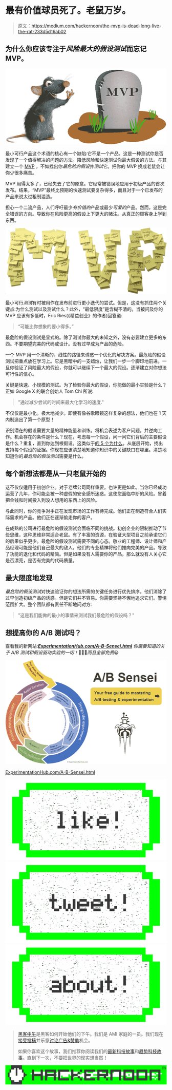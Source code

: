 # 最有价值球员死了。老鼠万岁。

> 原文：<https://medium.com/hackernoon/the-mvp-is-dead-long-live-the-rat-233d5d16ab02>

## 为什么你应该专注于*风险最大的假设测试*而忘记 MVP。

![](img/29cc71e541a4aa5e78a24803c842dc3a.png)

最小可行产品这个术语的核心有一个缺陷:它不是一个产品。这是一种测试你是否发现了一个值得解决的问题的方法。降低风险和快速测试你最大假设的方法。与其建立一个 [MVP](https://hackernoon.com/tagged/mvp) ，不如找出你*最危险的假设*并*测试*它。把你的 MVP 换成老鼠会让你少很多痛苦。

MVP 用得太多了，已经失去了它的原意。它经常被错误地应用于初级产品的首次发布。结果，“MVP”最终比预期的快速测试要复杂得多，而且对于一个已发布的产品来说太过粗制滥造。

担心一个二流产品，人们呼吁最少*有价值的*产品或最少*可爱的*产品。然而，这是完全错误的方向。导致你在风险更高的假设上下更大的赌注。从真正的顾客身上学到东西。

![](img/41f66393f2030142d95aad6ea7d9bc09.png)

最小可行*测试*有时被用作在发布前进行更小迭代的尝试。但是，这没有抓住两个关键点:为什么测试以及测试什么？此外，“最低限度”是含糊不清的。当被问及你的 MVP 应该有多低时，Eric Ries(《精益创业》的作者)回答道:

> “可能比你想象的要小得多。”

最危险的假设测试是显式的。除了测试你最大的未知之外，没有必要建立更多的东西。不要期望完美的代码或设计。没有过早成为产品的危险。

一个 MVP 用一个清晰的、线性的路径来诱惑一个优化的解决方案。最危险的假设测试把重点放在学习上。它是黑暗中的一支蜡烛，让我们一步一个脚印地前进。一旦你验证了风险最大的假设，你就可以继续下一个最大的假设。逐渐建立对你想法可行性的信心。

关键是快速、小规模的测试。为了检验你最大的假设，你能做的最小实验是什么？正如 Google X 的联合创始人 Tom Chi 所说:

> "通过减少尝试的时间来最大化学习的速度."

不仅仅是最小化。极大地减少。即使有像谷歌眼镜这样复杂的想法，他们也在 1 天内制造出了第一个原型！

识别潜在的假设需要大量的精神能量和训练。将机会表述为客户问题，并逆向工作。机会存在的条件是什么？现在，考虑每一个假设，问一问它们背后的主要假设是什么？重复，直到你达到根假设。这类似于[的 5 个为什么](https://www.google.co.uk/url?sa=t&rct=j&q=&esrc=s&source=web&cd=1&cad=rja&uact=8&ved=0ahUKEwi2hfG4rKvPAhWCWhoKHRyLBw0QFggcMAA&url=https%3A%2F%2Fen.wikipedia.org%2Fwiki%2F5_Whys&usg=AFQjCNHk-Yyc9qUqyNM4U3eaQoENhzDN_A&sig2=tPvIBgLHA2qyUXs_dJy8Zw&bvm=bv.133700528,d.d2s)。从底层开始，找出支持每个假设的证据。你现在应该清楚地知道你知识中的关键缺口在哪里。清楚地知道你的*最危险的假设测试*需要是什么。

## 每个新想法都是从一只老鼠开始的

这不仅仅适用于初创企业。对于老牌公司同样重要。也许更是如此。当你已经成功运营了几年，你可能会被一种虚假的安全感所迷惑。这使您面临中断的风险。冒着把金钱和时间投入到没人想用的东西上的风险。

与此同时，你的竞争对手正在发现市场的工作有待完成。他们正在制造符合人们实际需求的产品。他们正在逐渐偷走你的客户。

在成熟的公司进行最危险的假设测试会面临不同的挑战。初创企业的限制推动了节俭思维，这种思维非常适合老鼠。有了丰富的资源，在验证大型项目之前承诺它们的后果似乎更少。最危险的假设测试需要不同的心态。敬业的工程师、设计师和产品经理可能是他们自己最大的敌人。他们的专业精神将他们推向完美的产品。导致了功能的退化和代码的精简。但是如果没有人需要你的产品，那么就没有人关心它是否漂亮，是否有完美的代码质量。

## 最大限度地发现

*最危险的假设测试*对快速验证你的想法所需的关键任务进行优先排序。他们消除了过早创造初级产品的诱惑。但是它们并不容易。你需要坚持不懈地追求它们。警惕范围扩大。整个团队都有责任不断地问对方:

> "这是我们能做的最小的事情来测试我们最危险的假设吗？"

## 想提高你的 A/B 测试吗？

查看我的新网站:[***ExperimentationHub.com/A-B-Sensei.html***](http://experimentationhub.com/a-b-sensei.html) *你需要知道的关于 A/B 测试和假设驱动实验的一切！*👩‍🔬🎯*而且全部免费*😀

[![](img/8f8cb5e59c4c6ff33d67bfb63b7003f9.png)](http://experimentationhub.com/a-b-sensei.html)

[ExperimentationHub.com/A-B-Sensei.html](http://experimentationhub.com/a-b-sensei.html)

[![](img/50ef4044ecd4e250b5d50f368b775d38.png)](http://bit.ly/HackernoonFB)[![](img/979d9a46439d5aebbdcdca574e21dc81.png)](https://goo.gl/k7XYbx)[![](img/2930ba6bd2c12218fdbbf7e02c8746ff.png)](https://goo.gl/4ofytp)

> [黑客中午](http://bit.ly/Hackernoon)是黑客如何开始他们的下午。我们是 AMI 家庭的一员。我们现在[接受投稿](http://bit.ly/hackernoonsubmission)并乐意[讨论广告&赞助](mailto:partners@amipublications.com)机会。
> 
> 如果你喜欢这个故事，我们推荐你阅读我们的[最新科技故事](http://bit.ly/hackernoonlatestt)和[趋势科技故事](https://hackernoon.com/trending)。直到下一次，不要把世界的现实想当然！

[![](img/be0ca55ba73a573dce11effb2ee80d56.png)](https://goo.gl/Ahtev1)